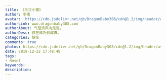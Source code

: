 ```yaml
---
title: 《三只小猪》
author: 李唐
avatar: 'https://cdn.jsdelivr.net/gh/DragonBaby308/cdn@1.2/img/header/avatar.jpg'
authorLink: www.dragonbaby308.com
authorAbout: 气是清风肉是泥。
authorDesc: 佯狂难免假成真。
categories: 随笔
comments: true
photos: https://cdn.jsdelivr.net/gh/DragonBaby308/cdn@1.2/img/header/avatar.jpg
date: 2019-12-22 17:48:48
tags:
- Novel  
keywords:
description:
---
```



